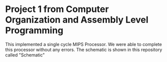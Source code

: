 # Project 1 from Computer Organization and Assembly Level Programming 

This implemented a single cycle MIPS Processor. 
We were able to complete this processor without any errors. 
The schematic is shown in this repository called "Schematic"
